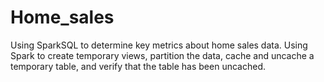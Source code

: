 # Home_sales


Using SparkSQL to determine key metrics about home sales data. Using  Spark to create temporary views, partition the data, cache and uncache a temporary table, and verify that the table has been uncached.

